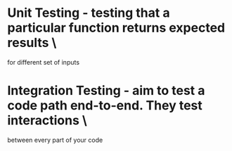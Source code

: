 # Unit Testing - testing that a particular function returns expected results \
for different set of inputs

# Integration Testing - aim to test a code path end-to-end. They test interactions \
between every part of your code
